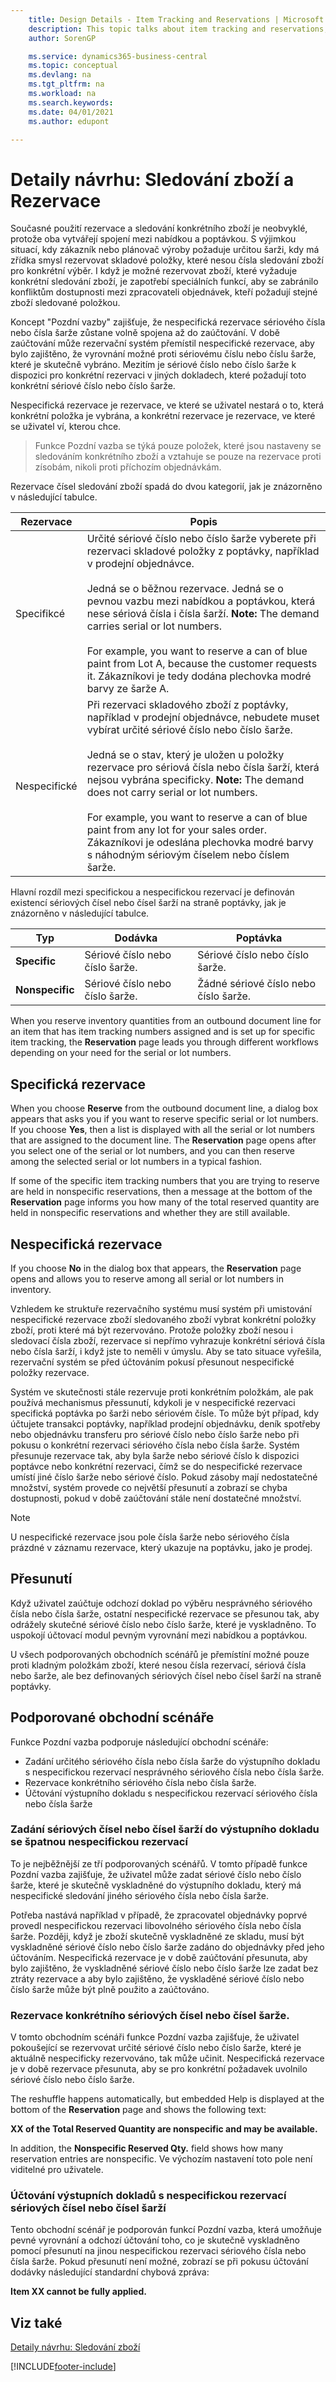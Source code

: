 ```yaml
---
    title: Design Details - Item Tracking and Reservations | Microsoft Docs
    description: This topic talks about item tracking and reservations, and describes the concepts behind the two.
    author: SorenGP

    ms.service: dynamics365-business-central
    ms.topic: conceptual
    ms.devlang: na
    ms.tgt_pltfrm: na
    ms.workload: na
    ms.search.keywords:
    ms.date: 04/01/2021
    ms.author: edupont

---
```

# Detaily návrhu: Sledování zboží a Rezervace

Současné použití rezervace a sledování konkrétního zboží je neobvyklé, protože oba vytvářejí spojení mezi nabídkou a poptávkou. S výjimkou situací, kdy zákazník nebo plánovač výroby požaduje určitou šarži, kdy má zřídka smysl rezervovat skladové položky, které nesou čísla sledování zboží pro konkrétní výběr. I když je možné rezervovat zboží, které vyžaduje konkrétní sledování zboží, je zapotřebí speciálních funkcí, aby se zabránilo konfliktům dostupnosti mezi zpracovateli objednávek, kteří požadují stejné zboží sledované položkou.

Koncept "Pozdní vazby" zajišťuje, že nespecifická rezervace sériového čísla nebo čísla šarže zůstane volně spojena až do zaúčtování. V době zaúčtování může rezervační systém přemístil nespecifické rezervace, aby bylo zajištěno, že vyrovnání možné proti sériovému číslu nebo číslu šarže, které je skutečně vybráno. Mezitím je sériové číslo nebo číslo šarže k dispozici pro konkrétní rezervaci v jiných dokladech, které požadují toto konkrétní sériové číslo nebo číslo šarže.

Nespecifická rezervace je rezervace, ve které se uživatel nestará o to, která konkrétní položka je vybrána, a konkrétní rezervace je rezervace, ve které se uživatel ví, kterou chce.

> Funkce Pozdní vazba se týká pouze položek, které jsou nastaveny se sledováním konkrétního zboží a vztahuje se pouze na rezervace proti zísobám, nikoli proti příchozím objednávkám.

Rezervace čísel sledování zboží spadá do dvou kategorií, jak je znázorněno v následující tabulce.

| Rezervace | Popis |
|-----------------|---------------------------------------|  
| Specifikcé | Určité sériové číslo nebo číslo šarže vyberete při rezervaci skladové položky z poptávky, například v prodejní objednávce.<br /><br /> Jedná se o běžnou rezervace. Jedná se o pevnou vazbu mezi nabídkou a poptávkou, která nese sériová čísla i čísla šarží. **Note:**  The demand carries serial or lot numbers. <br /><br /> For example, you want to reserve a can of blue paint from Lot A, because the customer requests it. Zákazníkovi je tedy dodána plechovka modré barvy ze šarže A. |
| Nespecifické | Při rezervaci skladového zboží z poptávky, například v prodejní objednávce, nebudete muset vybírat určité sériové číslo nebo číslo šarže.<br /><br /> Jedná se o stav, který je uložen u položky rezervace pro sériová čísla nebo čísla šarží, která nejsou vybrána specificky. **Note:**  The demand does not carry serial or lot numbers. <br /><br /> For example, you want to reserve a can of blue paint from any lot for your sales order. Zákazníkovi je odeslána plechovka modré barvy s náhodným sériovým číselem nebo číslem šarže. |

Hlavní rozdíl mezi specifickou a nespecifickou rezervací je definován existencí sériových čísel nebo čísel šarží na straně poptávky, jak je znázorněno v následující tabulce.

| Typ | Dodávka | Poptávka |
|-----------------|-----------------------|--------------------------|
| **Specific** | Sériové číslo nebo číslo šarže. | Sériové číslo nebo číslo šarže. |
| **Nonspecific** | Sériové číslo nebo číslo šarže. | Žádné sériové číslo nebo číslo šarže. |

When you reserve inventory quantities from an outbound document line for an item that has item tracking numbers assigned and is set up for specific item tracking, the **Reservation** page leads you through different workflows depending on your need for the serial or lot numbers.

## Specifická rezervace
When you choose **Reserve** from the outbound document line, a dialog box appears that asks you if you want to reserve specific serial or lot numbers. If you choose **Yes**, then a list is displayed with all the serial or lot numbers that are assigned to the document line. The **Reservation** page opens after you select one of the serial or lot numbers, and you can then reserve among the selected serial or lot numbers in a typical fashion.

If some of the specific item tracking numbers that you are trying to reserve are held in nonspecific reservations, then a message at the bottom of the **Reservation** page informs you how many of the total reserved quantity are held in nonspecific reservations and whether they are still available.

## Nespecifická rezervace
If you choose **No** in the dialog box that appears, the **Reservation** page opens and allows you to reserve among all serial or lot numbers in inventory.

Vzhledem ke struktuře rezervačního systému musí systém při umistování nespecifické rezervace zboží sledovaného zboží vybrat konkrétní položky zboží, proti které má být rezervováno. Protože položky zboží nesou i sledovací čísla zboží, rezervace si nepřímo vyhrazuje konkrétní sériová čísla nebo čísla šarží, i když jste to neměli v úmyslu. Aby se tato situace vyřešila, rezervační systém se před účtováním pokusí přesunout nespecifické položky rezervace.

Systém ve skutečnosti stále rezervuje proti konkrétním položkám, ale pak používá mechanismus přessunutí, kdykoli je v nespecifické rezervaci specifická poptávka po šarži nebo sériovém čísle. To může být případ, kdy účtujete transakci poptávky, například prodejní objednávku, deník spotřeby nebo objednávku transferu pro sériové číslo nebo číslo šarže nebo při pokusu o konkrétní rezervaci sériového čísla nebo čísla šarže. Systém přesunuje rezervace tak, aby byla šarže nebo sériové číslo k dispozici poptávce nebo konkrétní rezervaci, čímž se do nespecifické rezervace umístí jiné číslo šarže nebo sériové číslo. Pokud zásoby mají nedostatečné množství, systém provede co největší přesunutí a zobrazí se chyba dostupnosti, pokud v době zaúčtování stále není dostatečné množství.

> [!NOTE]  
> U nespecifické rezervace jsou pole čísla šarže nebo sériového čísla prázdné v záznamu rezervace, který ukazuje na poptávku, jako je prodej.

## Přesunutí
Když uživatel zaúčtuje odchozí doklad po výběru nesprávného sériového čísla nebo čísla šarže, ostatní nespecifické rezervace se přesunou tak, aby odrážely skutečné sériové číslo nebo číslo šarže, které je vyskladněno. To uspokojí účtovací modul pevným vyrovnání mezi nabídkou a poptávkou.

U všech podporovaných obchodních scénářů je přemístíní možné pouze proti kladným položkám zboží, které nesou čísla rezervací, sériová čísla nebo šarže, ale bez definovaných sériových čísel nebo čísel šarží na straně poptávky.

## Podporované obchodní scénáře
Funkce Pozdní vazba podporuje následující obchodní scénáře:

* Zadání určitého sériového čísla nebo čísla šarže do výstupního dokladu s nespecifickou rezervací nesprávného sériového čísla nebo čísla šarže.
* Rezervace konkrétního sériového čísla nebo čísla šarže.
* Účtování výstupního dokladu s nespecifickou rezervací sériového čísla nebo čísla šarže

### Zadání sériových čísel nebo čísel šarží do výstupního dokladu se špatnou nespecifickou rezervací
To je nejběžnější ze tří podporovaných scénářů. V tomto případě funkce Pozdní vazba zajišťuje, že uživatel může zadat sériové číslo nebo číslo šarže, které je skutečně vyskladněné do výstupního dokladu, který má nespecifické sledování jiného sériového čísla nebo čísla šarže.

Potřeba nastává například v případě, že zpracovatel objednávky poprvé provedl nespecifickou rezervaci libovolného sériového čísla nebo čísla šarže. Později, když je zboží skutečně vyskladněné ze skladu, musí být vyskladněné sériové číslo nebo číslo šarže zadáno do objednávky před jeho účtováním. Nespecifická rezervace je v době zaúčtování přesunuta, aby bylo zajištěno, že vyskladněné sériové číslo nebo číslo šarže lze zadat bez ztráty rezervace a aby bylo zajištěno, že vyskladěné sériové číslo nebo číslo šarže může být plně použito a zaúčtováno.

### Rezervace konkrétního sériových čísel nebo čísel šarže.
V tomto obchodním scénáři funkce Pozdní vazba zajišťuje, že uživatel pokoušející se rezervovat určité sériové číslo nebo číslo šarže, které je aktuálně nespecificky rezervováno, tak může učinit. Nespecifická rezervace je v době rezervace přesunuta, aby se pro konkrétní požadavek uvolnilo sériové číslo nebo číslo šarže.

The reshuffle happens automatically, but embedded Help is displayed at the bottom of the **Reservation** page and shows the following text:

**XX of the Total Reserved Quantity are nonspecific and may be available.**

In addition, the **Nonspecific Reserved Qty.** field shows how many reservation entries are nonspecific. Ve výchozím nastavení toto pole není viditelné pro uživatele.

### Účtování výstupních dokladů s nespecifickou rezervací sériových čísel nebo čísel šarží
Tento obchodní scénář je podporován funkcí Pozdní vazba, která umožňuje pevné vyrovnání a odchozí účtování toho, co je skutečně vyskladněno pomocí přesunutí na jinou nespecifickou rezervaci sériového čísla nebo čísla šarže. Pokud přesunutí není možné, zobrazí se při pokusu účtování dodávky následující standardní chybová zpráva:

**Item XX cannot be fully applied.**

## Viz také
[Detaily návrhu: Sledování zboží](design-details-item-tracking.md)

[!INCLUDE[footer-include](includes/footer-banner.md)]